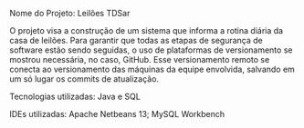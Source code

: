 Nome do Projeto: Leilões TDSar

  O projeto visa a construção de um sistema que informa a rotina diária da casa de leilões. Para garantir que todas as etapas de segurança de software estão sendo seguidas, o uso de plataformas de versionamento se mostrou necessária, no caso, GitHub. 
  Esse versionamento remoto se conecta ao versionamento das máquinas da equipe envolvida, salvando em um só lugar os commits de atualização.

  Tecnologias utilizadas: Java e SQL

  IDEs utilizadas: Apache Netbeans 13; MySQL Workbench

  
